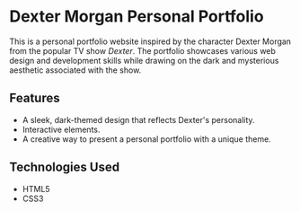 # Dexter Morgan Personal Portfolio

This is a personal portfolio website inspired by the character Dexter Morgan from the popular TV show *Dexter*. The portfolio showcases various web design and development skills while drawing on the dark and mysterious aesthetic associated with the show.

## Features
- A sleek, dark-themed design that reflects Dexter's personality.
- Interactive elements.
- A creative way to present a personal portfolio with a unique theme.

## Technologies Used
- HTML5
- CSS3

